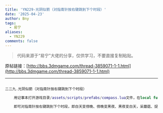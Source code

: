 ```yaml
---
title: 'YN229-光阴似箭（对指南针按右键跳到下个时段）'
date: '2025-04-23'
author: Bny
tags:
  - 易宁
aliases:
  - YN229
comments: false
---
```


> 代码来源于“易宁”大佬的分享，仅供学习，不要直接复制粘贴。

原帖链接：[http://bbs.3dmgame.com/thread-3859071-1-1.html](http://bbs.3dmgame.com/thread-3859071-1-1.html)

---

```lua  

二二九.光阴似箭（对指南针按右键跳到下个时段）	用记事本打开游戏目录/assets/scripts/prefabs/compass.lua文件，在local function GetStatus(inst, viewer)的下一行插入GetClock():NextPhase()	即可对指南针按右键跳到下个时段，即白天变傍晚、傍晚变黑夜、黑夜变白天，采蘑菇、捉萤火虫等有时段要求的事情，无须再等待了

```  

